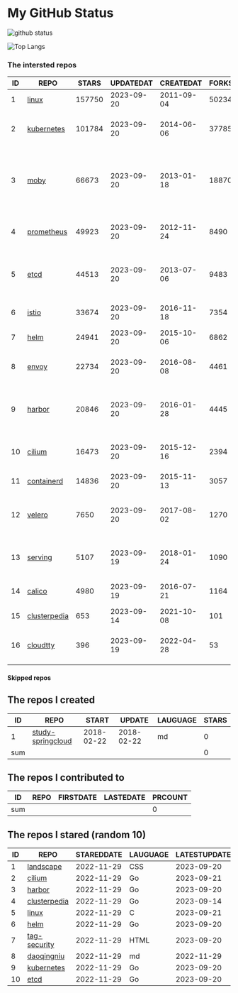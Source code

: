 # My GitHub Status

<img src="https://github-readme-stats-1.yihong0618.vercel.app/api?username=daoqingniu&show_icons=true&&&hide_title=true&count_private=true" alt="github status" />

![Top Langs](https://github-readme-stats-1.yihong0618.vercel.app/api/top-langs/?username=daoqingniu&layout=compact)

<!--START_SECTION:github_repos-->
### The intersted repos
| ID |                              REPO                               | STARS  | UPDATEDAT  | CREATEDAT  | FORKSCOUNT |                                              DESCRIPTIONS                                              |
|----|-----------------------------------------------------------------|--------|------------|------------|------------|--------------------------------------------------------------------------------------------------------|
|  1 | [linux](https://github.com/torvalds/linux)                      | 157750 | 2023-09-20 | 2011-09-04 |      50234 | Linux kernel source tree                                                                               |
|  2 | [kubernetes](https://github.com/kubernetes/kubernetes)          | 101784 | 2023-09-20 | 2014-06-06 |      37785 | Production-Grade Container Scheduling and Management                                                   |
|  3 | [moby](https://github.com/moby/moby)                            |  66673 | 2023-09-20 | 2013-01-18 |      18870 | Moby Project - a collaborative project for the container ecosystem to assemble container-based systems |
|  4 | [prometheus](https://github.com/prometheus/prometheus)          |  49923 | 2023-09-20 | 2012-11-24 |       8490 | The Prometheus monitoring system and time series database.                                             |
|  5 | [etcd](https://github.com/etcd-io/etcd)                         |  44513 | 2023-09-20 | 2013-07-06 |       9483 | Distributed reliable key-value store for the most critical data of a distributed system                |
|  6 | [istio](https://github.com/istio/istio)                         |  33674 | 2023-09-20 | 2016-11-18 |       7354 | Connect, secure, control, and observe services.                                                        |
|  7 | [helm](https://github.com/helm/helm)                            |  24941 | 2023-09-20 | 2015-10-06 |       6862 | The Kubernetes Package Manager                                                                         |
|  8 | [envoy](https://github.com/envoyproxy/envoy)                    |  22734 | 2023-09-20 | 2016-08-08 |       4461 | Cloud-native high-performance edge/middle/service proxy                                                |
|  9 | [harbor](https://github.com/goharbor/harbor)                    |  20846 | 2023-09-20 | 2016-01-28 |       4445 | An open source trusted cloud native registry project that stores, signs, and scans content.            |
| 10 | [cilium](https://github.com/cilium/cilium)                      |  16473 | 2023-09-20 | 2015-12-16 |       2394 | eBPF-based Networking, Security, and Observability                                                     |
| 11 | [containerd](https://github.com/containerd/containerd)          |  14836 | 2023-09-20 | 2015-11-13 |       3057 | An open and reliable container runtime                                                                 |
| 12 | [velero](https://github.com/vmware-tanzu/velero)                |   7650 | 2023-09-20 | 2017-08-02 |       1270 | Backup and migrate Kubernetes applications and their persistent volumes                                |
| 13 | [serving](https://github.com/knative/serving)                   |   5107 | 2023-09-19 | 2018-01-24 |       1090 | Kubernetes-based, scale-to-zero, request-driven compute                                                |
| 14 | [calico](https://github.com/projectcalico/calico)               |   4980 | 2023-09-19 | 2016-07-21 |       1164 | Cloud native networking and network security                                                           |
| 15 | [clusterpedia](https://github.com/clusterpedia-io/clusterpedia) |    653 | 2023-09-14 | 2021-10-08 |        101 | The Encyclopedia of Kubernetes clusters                                                                |
| 16 | [cloudtty](https://github.com/cloudtty/cloudtty)                |    396 | 2023-09-19 | 2022-04-28 |         53 | A Friendly Kubernetes CloudShell (Web Terminal) !                                                      |



#### Skipped repos
<!--END_SECTION:github_repos-->

<!--START_SECTION:my_github-->
## The repos I created
| ID  |                                 REPO                                 |   START    |   UPDATE   | LAUGUAGE | STARS |
|-----|----------------------------------------------------------------------|------------|------------|----------|-------|
|   1 | [study-springcloud](https://github.com/daoqingniu/study-springcloud) | 2018-02-22 | 2018-02-22 | md       |     0 |
| sum |                                                                      |            |            |          |     0 |

## The repos I contributed to
| ID  | REPO | FIRSTDATE | LASTEDATE | PRCOUNT |
|-----|------|-----------|-----------|---------|
| sum |      |           |           |       0 |

## The repos I stared (random 10)
| ID |                              REPO                               | STAREDDATE | LAUGUAGE | LATESTUPDATE |
|----|-----------------------------------------------------------------|------------|----------|--------------|
|  1 | [landscape](https://github.com/cncf/landscape)                  | 2022-11-29 | CSS      | 2023-09-20   |
|  2 | [cilium](https://github.com/cilium/cilium)                      | 2022-11-29 | Go       | 2023-09-21   |
|  3 | [harbor](https://github.com/goharbor/harbor)                    | 2022-11-29 | Go       | 2023-09-20   |
|  4 | [clusterpedia](https://github.com/clusterpedia-io/clusterpedia) | 2022-11-29 | Go       | 2023-09-14   |
|  5 | [linux](https://github.com/torvalds/linux)                      | 2022-11-29 | C        | 2023-09-21   |
|  6 | [helm](https://github.com/helm/helm)                            | 2022-11-29 | Go       | 2023-09-20   |
|  7 | [tag-security](https://github.com/cncf/tag-security)            | 2022-11-29 | HTML     | 2023-09-20   |
|  8 | [daoqingniu](https://github.com/daoqingniu/daoqingniu)          | 2022-11-29 | md       | 2022-11-29   |
|  9 | [kubernetes](https://github.com/kubernetes/kubernetes)          | 2022-11-29 | Go       | 2023-09-20   |
| 10 | [etcd](https://github.com/etcd-io/etcd)                         | 2022-11-29 | Go       | 2023-09-20   |

<!--END_SECTION:my_github-->
